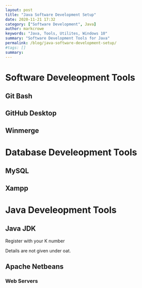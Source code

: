 ```yaml
---
layout: post
title: "Java Software Development Setup"
date: 2020-11-21 17:32
category: ["Software Development", Java]
author: markcrowe
keywords: "Java, Tools, Utilites, Windows 10"
summary: "Software Development Tools for Java"
permalink: /blog/java-software-development-setup/
#tags: []
summary: 
---
```


# Software Develeopment Tools

## Git Bash
## GitHub Desktop
## Winmerge

# Database Develeopment Tools

## MySQL
## Xampp

# Java Develeopment Tools

## Java JDK

Register with your K number

Details are not given under oat.

## Apache Netbeans

### Web Servers


